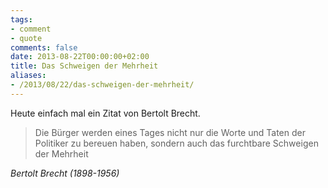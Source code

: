```yaml
---
tags:
- comment
- quote
comments: false
date: 2013-08-22T00:00:00+02:00
title: Das Schweigen der Mehrheit
aliases:
- /2013/08/22/das-schweigen-der-mehrheit/
---
```


Heute einfach mal ein Zitat von Bertolt Brecht.

> Die Bürger werden eines Tages nicht nur die Worte und Taten der Politiker zu bereuen haben, sondern auch das furchtbare Schweigen der Mehrheit  

_Bertolt Brecht (1898-1956)_
